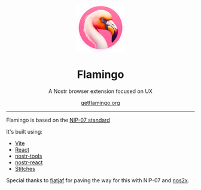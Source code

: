 <div align="center">
<img src="public/logo.png" alt="logo" width="129" height="125"/>
<h1>Flamingo</h1>
<p>A Nostr browser extension focused on UX<p>
<a href="https://getflamingo.org">getflamingo.org<a>
</div>

---

Flamingo is based on the [NIP-07 standard](https://github.com/nostr-protocol/nips/blob/master/07.md)

It's built using:
- [Vite](https://vitejs.dev)
- [React](https://reactjs.org)
- [nostr-tools](https://github.com/nbd-wtf/nostr-tools)
- [nostr-react](https://github.com/t4t5/nostr-react)
- [Stitches](https://stitches.dev)

Special thanks to [fiatjaf](https://github.com/fiatjaf) for paving the way for this with NIP-07 and [nos2x](https://github.com/fiatjaf/nos2x).
